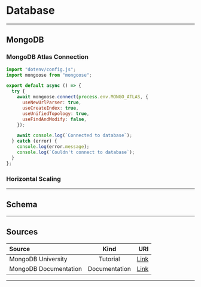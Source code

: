 # Database

<hr/>

## MongoDB

### MongoDB Atlas Connection

```javascript
import "dotenv/config.js";
import mongoose from "mongoose";

export default async () => {
  try {
    await mongoose.connect(process.env.MONGO_ATLAS, {
      useNewUrlParser: true,
      useCreateIndex: true,
      useUnifiedTopology: true,
      useFindAndModify: false,
    });

    await console.log(`Connected to database`);
  } catch (error) {
    console.log(error.message);
    console.log(`Couldn't connect to database`);
  }
};
```

### Horizontal Scaling

<hr/>

## Schema

<hr/>

## Sources

| Source                |     Kind      |                                     URI |
| :-------------------- | :-----------: | --------------------------------------: |
| MongoDB University    |   Tutorial    | [Link](https://university.mongodb.com/) |
| MongoDB Documentation | Documentation |       [Link](https://docs.mongodb.com/) |

<hr/>
